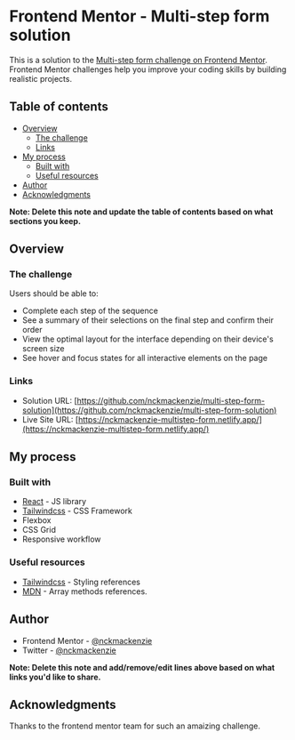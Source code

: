 # Frontend Mentor - Multi-step form solution

This is a solution to the [Multi-step form challenge on Frontend Mentor](https://www.frontendmentor.io/challenges/multistep-form-YVAnSdqQBJ). Frontend Mentor challenges help you improve your coding skills by building realistic projects.

## Table of contents

- [Overview](#overview)
  - [The challenge](#the-challenge)
  - [Links](#links)
- [My process](#my-process)
  - [Built with](#built-with)
  - [Useful resources](#useful-resources)
- [Author](#author)
- [Acknowledgments](#acknowledgments)

**Note: Delete this note and update the table of contents based on what sections you keep.**

## Overview

### The challenge

Users should be able to:

- Complete each step of the sequence
- See a summary of their selections on the final step and confirm their order
- View the optimal layout for the interface depending on their device's screen size
- See hover and focus states for all interactive elements on the page

### Links

- Solution URL: [https://github.com/nckmackenzie/multi-step-form-solution](https://github.com/nckmackenzie/multi-step-form-solution)
- Live Site URL: [https://nckmackenzie-multistep-form.netlify.app/](https://nckmackenzie-multistep-form.netlify.app/)

## My process

### Built with

- [React](https://reactjs.org/) - JS library
- [Tailwindcss](https://tailwindcss.com/) - CSS Framework
- Flexbox
- CSS Grid
- Responsive workflow

### Useful resources

- [Tailwindcss](https://tailwindcss.com/docs/) - Styling references
- [MDN](https://developer.mozilla.org/) - Array methods references.

## Author

- Frontend Mentor - [@nckmackenzie](https://www.frontendmentor.io/profile/nckmackenzie)
- Twitter - [@nckmackenzie](https://www.twitter.com/nckmackenzie)

**Note: Delete this note and add/remove/edit lines above based on what links you'd like to share.**

## Acknowledgments

Thanks to the frontend mentor team for such an amaizing challenge.
